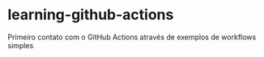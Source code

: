 # learning-github-actions
Primeiro contato com o GitHub Actions através de exemplos de workflows simples
